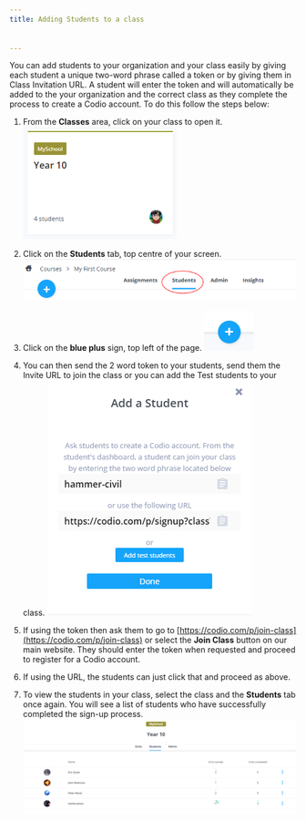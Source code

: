 ```yaml
---
title: Adding Students to a class


---
```


You can add students to your organization and your class easily by giving each student a unique two-word phrase called a token or by giving them in Class Invitation URL.  A student will enter the token and will automatically be added to the your organization and the correct class as they complete the process to create a Codio account.  To do this follow the steps below:

1. From the **Classes** area, click on your class to open it.
![authtoken](/img/manage_classes/year_10_class.png)

1. Click on the **Students** tab, top centre of your screen.
![authtoken](/img/manage_classes/students_tab.png)

1. Click on the **blue plus** sign, top left of the page.
![authtoken](/img/manage_classes/blue_plus.png)

1. You can then send the 2 word token to your students, send them the Invite URL to join the class or you can add the Test students to your class.
![authtoken](/img/manage_classes/addstudents.png)

1. If using the token then ask them to go to [https://codio.com/p/join-class](https://codio.com/p/join-class) or select the **Join Class** button on our main website. They should enter the token when requested and proceed to register for a Codio account.

1. If using the URL, the students can just click that and proceed as above.

1. To view the students in your class, select the class and the **Students** tab once again. You will see a list of students who have successfully completed the sign-up process.
![authtoken](/img/manage_classes/adding_students_invite/student_list.png)

